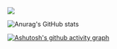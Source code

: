 <img src="https://readme-typing-svg.herokuapp.com/?lines=⚡⚡我是刀光哥⚡⚡;⚡⚡爱出阐释者⚡⚡&font=Roboto" />

![Anurag's GitHub stats](https://github-readme-stats.vercel.app/api?username=ykz1018&show_icons=true&theme=highcontrast)

[![Ashutosh's github activity graph](https://github-readme-activity-graph.cyclic.app/graph?username=ykz1018&bg_color=fffff0&color=708090&line=24292e&point=24292e&area=true&hide_border=true)](https://github.com/ashutosh00710/github-readme-activity-graph)
